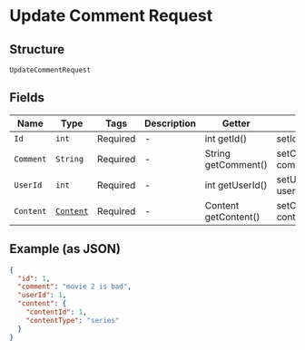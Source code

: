 
# Update Comment Request

## Structure

`UpdateCommentRequest`

## Fields

| Name | Type | Tags | Description | Getter | Setter |
|  --- | --- | --- | --- | --- | --- |
| `Id` | `int` | Required | - | int getId() | setId(int id) |
| `Comment` | `String` | Required | - | String getComment() | setComment(String comment) |
| `UserId` | `int` | Required | - | int getUserId() | setUserId(int userId) |
| `Content` | [`Content`](../../doc/models/content.md) | Required | - | Content getContent() | setContent(Content content) |

## Example (as JSON)

```json
{
  "id": 1,
  "comment": "movie 2 is bad",
  "userId": 1,
  "content": {
    "contentId": 1,
    "contentType": "series"
  }
}
```

